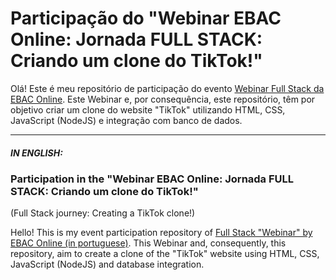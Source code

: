 # Participação do "Webinar EBAC Online: Jornada FULL STACK: Criando um clone do TikTok!"

Olá! Este é meu repositório de participação do evento [Webinar Full Stack da EBAC Online](https://ebaconline.com.br/webinars/prog-jornadafull-2023-06-13-14-15-16-17-18-19-20). Este Webinar e, por consequência, este repositório, têm por objetivo criar um clone do website "TikTok" utilizando HTML, CSS, JavaScript (NodeJS) e integração com banco de dados.

<hr>

##### IN ENGLISH:

### Participation in the "Webinar EBAC Online: Jornada FULL STACK: Criando um clone do TikTok!"
(Full Stack journey: Creating a TikTok clone!)
  
Hello! This is my event participation repository of [Full Stack "Webinar" by EBAC Online (in portuguese)](https://ebaconline.com.br/webinars/prog-jornadafull-2023-06-13-14-15-16-17-18-19-20). This Webinar and, consequently, this repository, aim to create a clone of the "TikTok" website using HTML, CSS, JavaScript (NodeJS) and database integration.
